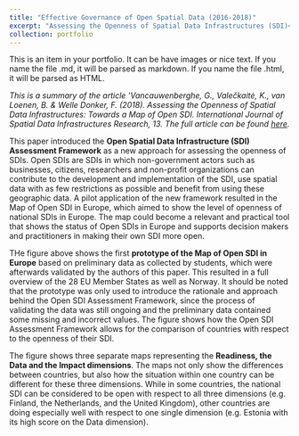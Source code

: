 ```yaml
---
title: "Effective Governance of Open Spatial Data (2016-2018)"
excerpt: "Assessing the Openness of Spatial Data Infrastructures (SDI)<br/><img src='/images/opensdi.jpg'>"
collection: portfolio
---
```


This is an item in your portfolio. It can be have images or nice text. If you name the file .md, it will be parsed as markdown. If you name the file .html, it will be parsed as HTML. 

_This is a summary of the article 'Vancauwenberghe, G., Valečkaitė, K., van Loenen, B. & Welle Donker, F. (2018). Assessing the Openness of Spatial Data Infrastructures: Towards a Map of Open SDI. International Journal of Spatial Data Infrastructures Research, 13. The full article can be found [here](https://ijsdir.sadl.kuleuven.be/index.php/ijsdir/article/view/468)._

This paper introduced the **Open Spatial Data Infrastructure (SDI) Assessment Framework** as a new approach for assessing the openness of SDIs. Open SDIs are SDIs in which non-government actors such as businesses, citizens, researchers and non-profit organizations can contribute to the development and implementation of the SDI, use spatial data with as few restrictions as possible and benefit from using these geographic data. A pilot application of the new framework resulted in the Map of Open SDI in Europe, which aimed to show the level of openness of national SDIs in Europe. The map could become a relevant and practical tool that shows the status of Open SDIs in Europe and supports decision makers and practitioners in making their own SDI more open.

THe figure above shows the first **prototype of the Map of Open SDI in Europe** based on  preliminary data as collected by students, which were afterwards validated by the authors of this paper. This resulted in a full overview of the 28 EU Member States as well as Norway. It should be noted that the prototype was only used to introduce the rationale and approach behind the Open SDI Assessment Framework, since the process of validating the data was still ongoing and the preliminary data contained some missing and incorrect values. The figure shows how the Open SDI Assessment Framework allows for the comparison of countries with respect to the openness of their SDI.

The figure shows three separate maps representing the **Readiness, the Data and the Impact dimensions**. The maps not only show the differences between countries, but also how the situation within one country can be different for these three dimensions. While in some countries, the national SDI can be considered to be open with respect to all three dimensions (e.g. Finland, the Netherlands, and the United Kingdom), other countries are doing especially well with respect to one single dimension (e.g. Estonia with its high score on the Data dimension).
